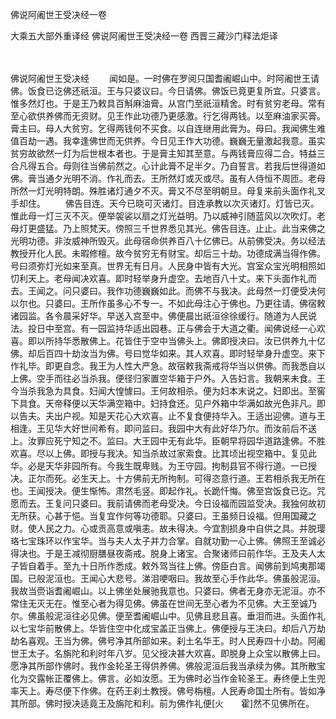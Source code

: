 佛说阿阇世王受决经一卷


大乘五大部外重译经
佛说阿阇世王受决经一卷
西晋三藏沙门释法炬译


　　

佛说阿阇世王受决经
　　闻如是。一时佛在罗阅只国耆阇崛山中。时阿阇世王请佛。饭食已讫佛还祇洹。王与只婆议曰。今日请佛。佛饭已竟更复所宜。只婆言。惟多然灯也。于是王乃敕具百斛麻油膏。从宫门至祇洹精舍。时有贫穷老母。常有至心欲供养佛而无资财。见王作此功德乃更感激。行乞得两钱。以至麻油家买膏。膏主曰。母人大贫穷。乞得两钱何不买食。以自连继用此膏为。母曰。我闻佛生难值百劫一遇。我幸逢佛世而无供养。今日见王作大功德。巍巍无量激起我意。虽实贫穷故欲然一灯为后世根本者也。于是膏主知其至意。与两钱膏应得二合。特益三合凡得五合。母则往当佛前然之。心计此膏不足半夕。乃自誓言。若我后世得道如佛。膏当通夕光明不消。作礼而去。王所然灯或灭或尽。虽有人侍恒不周匝。老母所然一灯光明特朗。殊胜诸灯通夕不灭。膏又不尽至明朝旦。母复来前头面作礼叉手却住。
　　佛告目连。天今已晓可灭诸灯。目连承教以次灭诸灯。灯皆已灭。惟此母一灯三灭不灭。便举袈裟以扇之灯光益明。乃以威神引随蓝风以次吹灯。老母灯更盛猛。乃上照梵天。傍照三千世界悉见其光。佛告目连。止止。此当来佛之光明功德。非汝威神所毁灭。此母宿命供养百八十亿佛已。从前佛受决。务以经法教授开化人民。未暇修檀。故今贫穷无有财宝。却后三十劫。功德成满当得作佛。号曰须弥灯光如来至真。世界无有日月。人民身中皆有大光。宫室众宝光明相照如忉利天上。老母闻决欢喜。即时轻举身升虚空。去地百八十丈。来下头面作礼而去。王闻之。问只婆曰。我作功德巍巍如此。而佛不与我决。此母然一灯便受决何以尔也。只婆曰。王所作虽多心不专一。不如此母注心于佛也。乃更往请。佛宿敕诸园监。各令晨采好华。早送入宫至中。佛便晨出祇洹徐徐缓行。随道为人民说法。投日中至宫。有一园监持华适出园巷。正与佛会于大道之衢。闻佛说经一心欢喜。即以所持华悉散佛上。花皆住于空中当佛头上。佛即授决曰。汝已供养九十亿佛。却后百四十劫汝当为佛。号曰觉华如来。其人欢喜。即时轻举身升虚空。来下作礼毕。即更自念。我王为人性大严急。故宿敕我斋戒将华当以供佛。而我悉自以上佛。空手而往必当杀我。便径归家置空华箱于户外。入告妇言。我朝来未食。王今当杀我急为具食。妇闻大惶懅曰。王何故相杀。便为妇本末说之。妇即出。至窖下具食。天帝释便以天华满空箱中。妇持食还。见户外箱中华满如故光色非凡。即以告夫。夫出户视。知是天花心大欢喜。止不复食便持华入。王适出迎佛。道与王相逢。王见华大好世间希有。即问监曰。我园中大有此好华乃尔。而汝前后不送上。汝罪应死宁知之不。监曰。大王园中无有此华。臣朝早将园华道路逢佛。不胜欢喜。尽以上佛。即授与我决。知当杀故过家索食。比其顷出视空箱中。复见此华。必是天华非园所有。今我生既卑贱。为王守园。拘制县官不得行道。一已授决。正尔而死。必生天上。十方佛前无所拘制。可得恣意行道。王若相杀我无所在也。王闻授决。便生惭怖。肃然毛竖。即起作礼。长跪忏悔。佛至宫饭食已讫。咒愿而去。王复问只婆曰。我前请佛而老母受决。今日设福而园监受决。我独何故初无所获。心甚于悒。当复宜作何等功德耶。只婆曰。王虽频日设福。但用国藏之财。使人民之力。心或贡高意或嗔恚。故未得决。今宜割损身中自供之具。并脱璎珞七宝珠环以作宝华。当与夫人太子并力合掌。自就功勤一心上佛。佛照王至诚必得决也。于是王减彻厨膳昼夜斋戒。脱身上诸宝。合聚诸师曰前作华。王及夫人太子皆自着手。至九十日所作悉成。敕外驾当往上佛。傍臣白言。闻佛前到鸠夷那竭国。已般泥洹也。王闻心大悲号。涕泪哽咽曰。我故至心手作此华。佛虽般泥洹。我故当赍诣耆阇崛山。以上佛坐处展驰我意也。只婆曰。佛者无身亦无泥洹。亦不常住无灭无在。惟至心者为得见佛。佛虽在世间无至心者为不见佛。大王至诚乃尔。佛虽般泥洹往必见佛。便至耆阇崛山中。见佛且悲且喜。垂泪而进。头面作礼以七宝华前散佛上。华皆住空中化成宝盖正当佛上。佛便授与王决曰。却后八万劫劫名喜观。王当为佛。佛号净其所部如来。刹土名华王。时人民寿四十小劫。阿阇世王太子。名旃陀和利时年八岁。见父授决甚大欢喜。即脱身上众宝以散佛上曰。愿净其所部作佛时。我作金轮圣王得供养佛。佛般泥洹后我当承续为佛。其所散宝化为交露帐正覆佛上。佛言。必如汝愿。王为佛时必当作金轮圣王。寿终便上生兜率天上。寿尽便下作佛。在药王刹土教授。佛号栴檀。人民寿命国土所有。皆如净其所部。佛时授决适竟王及旃陀和利。前为佛作礼便[火　　霍]然不见佛所在。


